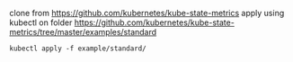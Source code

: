 clone from https://github.com/kubernetes/kube-state-metrics
apply using kubectl on folder https://github.com/kubernetes/kube-state-metrics/tree/master/examples/standard

```
kubectl apply -f example/standard/
```
